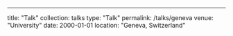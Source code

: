 ---
title: "Talk"
collection: talks
type: "Talk"
permalink: /talks/geneva
venue: "University"
date: 2000-01-01
location: "Geneva, Switzerland"